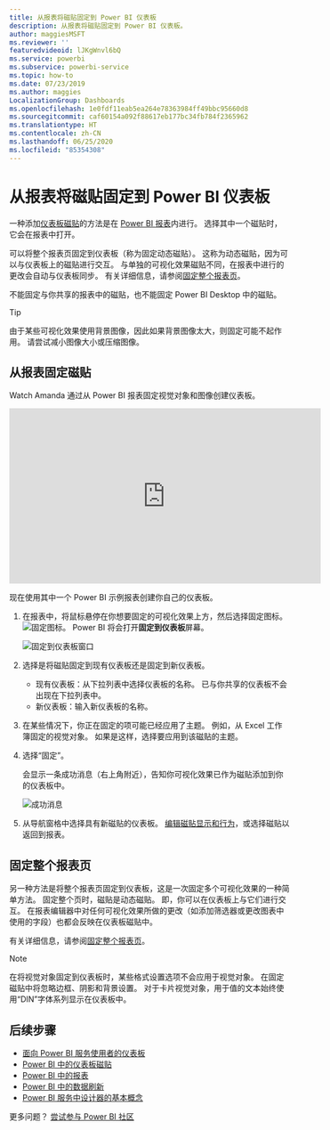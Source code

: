```yaml
---
title: 从报表将磁贴固定到 Power BI 仪表板
description: 从报表将磁贴固定到 Power BI 仪表板。
author: maggiesMSFT
ms.reviewer: ''
featuredvideoid: lJKgWnvl6bQ
ms.service: powerbi
ms.subservice: powerbi-service
ms.topic: how-to
ms.date: 07/23/2019
ms.author: maggies
LocalizationGroup: Dashboards
ms.openlocfilehash: 1e0fdf11eab5ea264e78363984ff49bbc95660d8
ms.sourcegitcommit: caf60154a092f88617eb177bc34fb784f2365962
ms.translationtype: HT
ms.contentlocale: zh-CN
ms.lasthandoff: 06/25/2020
ms.locfileid: "85354308"
---
```

# <a name="pin-a-tile-to-a-power-bi-dashboard-from-a-report"></a>从报表将磁贴固定到 Power BI 仪表板

一种添加[仪表板磁贴](../consumer/end-user-tiles.md)的方法是在 [Power BI 报表](../consumer/end-user-reports.md)内进行。 选择其中一个磁贴时，它会在报表中打开。

可以将整个报表页固定到仪表板（称为固定动态磁贴）。 这称为动态磁贴，因为可以与仪表板上的磁贴进行交互。 与单独的可视化效果磁贴不同，在报表中进行的更改会自动与仪表板同步。 有关详细信息，请参阅[固定整个报表页](#pin-an-entire-report-page)。

不能固定与你共享的报表中的磁贴，也不能固定 Power BI Desktop 中的磁贴。 

> [!TIP]
> 由于某些可视化效果使用背景图像，因此如果背景图像太大，则固定可能不起作用。 请尝试减小图像大小或压缩图像。  
> 
> 

## <a name="pin-a-tile-from-a-report"></a>从报表固定磁贴
Watch Amanda 通过从 Power BI 报表固定视觉对象和图像创建仪表板。
    

<iframe width="560" height="315" src="https://www.youtube.com/embed/lJKgWnvl6bQ" frameborder="0" allowfullscreen></iframe>

现在使用其中一个 Power BI 示例报表创建你自己的仪表板。

1. 在报表中，将鼠标悬停在你想要固定的可视化效果上方，然后选择固定图标。 ![固定图标](media/service-dashboard-pin-tile-from-report/pbi_pintile_small.png)。 Power BI 将会打开**固定到仪表板**屏幕。
   
     ![固定到仪表板窗口](media/service-dashboard-pin-tile-from-report/pbi_themes2.png)
2. 选择是将磁贴固定到现有仪表板还是固定到新仪表板。
   
   * 现有仪表板：从下拉列表中选择仪表板的名称。 已与你共享的仪表板不会出现在下拉列表中。
   * 新仪表板：输入新仪表板的名称。
3. 在某些情况下，你正在固定的项可能已经应用了主题。 例如，从 Excel 工作簿固定的视觉对象。 如果是这样，选择要应用到该磁贴的主题。
4. 选择“固定”。
   
   会显示一条成功消息（右上角附近），告知你可视化效果已作为磁贴添加到你的仪表板中。
   
   ![成功消息](media/service-dashboard-pin-tile-from-report/pinsuccess.png)
5. 从导航窗格中选择具有新磁贴的仪表板。 [编辑磁贴显示和行为](service-dashboard-edit-tile.md)，或选择磁贴以返回到报表。

## <a name="pin-an-entire-report-page"></a>固定整个报表页
另一种方法是将整个报表页固定到仪表板，这是一次固定多个可视化效果的一种简单方法。 固定整个页时，磁贴是动态磁贴。 即，你可以在仪表板上与它们进行交互。 在报表编辑器中对任何可视化效果所做的更改（如添加筛选器或更改图表中使用的字段）也都会反映在仪表板磁贴中。  

有关详细信息，请参阅[固定整个报表页](service-dashboard-pin-live-tile-from-report.md)。

> [!NOTE]
> 在将视觉对象固定到仪表板时，某些格式设置选项不会应用于视觉对象。 在固定磁贴中将忽略边框、阴影和背景设置。 对于卡片视觉对象，用于值的文本始终使用“DIN”字体系列显示在仪表板中。 
> 
>

## <a name="next-steps"></a>后续步骤
- [面向 Power BI 服务使用者的仪表板](../consumer/end-user-dashboards.md)
- [Power BI 中的仪表板磁贴](../consumer/end-user-tiles.md)
- [Power BI 中的报表](../consumer/end-user-reports.md)
- [Power BI 中的数据刷新](../connect-data/refresh-data.md)
- [Power BI 服务中设计器的基本概念](../fundamentals/service-basic-concepts.md)

更多问题？ [尝试参与 Power BI 社区](https://community.powerbi.com/)
